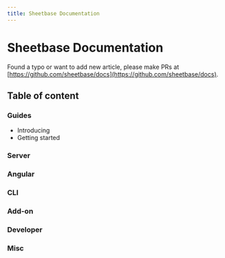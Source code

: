 ```yaml
---
title: Sheetbase Documentation
---
```


# Sheetbase Documentation

Found a typo or want to add new article, please make PRs at [https://github.com/sheetbase/docs](https://github.com/sheetbase/docs).

## Table of content

### Guides

+ Introducing
+ Getting started
  
### Server

### Angular

### CLI

### Add-on

### Developer

### Misc